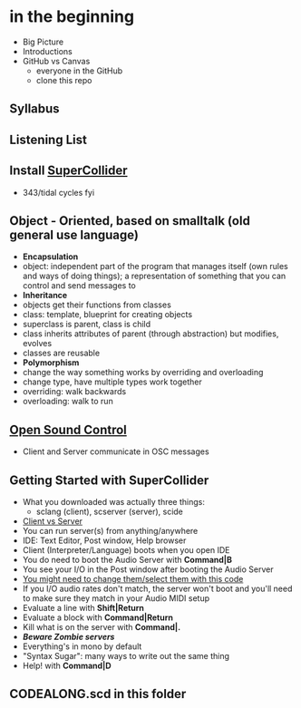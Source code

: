 # in the beginning

- Big Picture
- Introductions
- GitHub vs Canvas
  - everyone in the GitHub
  - clone this repo

## Syllabus

## Listening List

## Install [SuperCollider](https://supercollider.github.io/)
  - 343/tidal cycles fyi

## Object - Oriented, based on smalltalk (old general use language)
- **Encapsulation**
- object: independent part of the program that manages itself (own rules and ways of doing things); a representation of something that you can control and send messages to
- **Inheritance**
- objects get their functions from classes
- class: template, blueprint for creating objects
- superclass is parent, class is child
- class inherits attributes of parent (through abstraction) but modifies, evolves
- classes are reusable
- **Polymorphism**
- change the way something works by overriding and overloading
- change type, have multiple types work together
- overriding: walk backwards
- overloading: walk to run 

## [Open Sound Control](https://ccrma.stanford.edu/groups/osc/index.html)
- Client and Server communicate in OSC messages

## Getting Started with SuperCollider
- What you downloaded was actually three things:
  - sclang (client), scserver (server), scide
- [Client vs Server](https://doc.sccode.org/Guides/ClientVsServer.html)
- You can run server(s) from anything/anywhere
- IDE: Text Editor, Post window, Help browser
- Client (Interpreter/Language) boots when you open IDE
- You do need to boot the Audio Server with **Command|B**
- You see your I/O in the Post window after booting the Audio Server
- [You might need to change them/select them with this code](https://doc.sccode.org/Reference/AudioDeviceSelection.html)
- If you I/O audio rates don't match, the server won't boot and you'll need to make sure they match in your Audio MIDI setup
- Evaluate a line with **Shift|Return**
- Evaluate a block with **Command|Return**
- Kill what is on the server with **Command|.**
- ***Beware Zombie servers***
- Everything's in mono by default
- "Syntax Sugar": many ways to write out the same thing
- Help! with **Command|D**

## CODEALONG.scd in this folder
